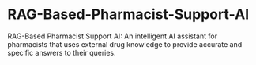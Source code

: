 # RAG-Based-Pharmacist-Support-AI
RAG-Based Pharmacist Support AI: An intelligent AI assistant for pharmacists that uses external drug knowledge to provide accurate and specific answers to their queries.
